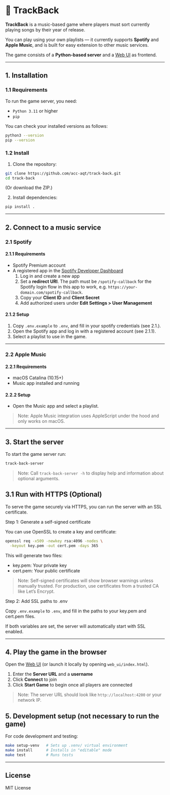 # 🎵 TrackBack

**TrackBack** is a music-based game where players must sort currently playing songs by their year of release.

You can play using your own playlists — it currently supports **Spotify** and **Apple Music**, and is built for easy extension to other music services.

The game consists of a **Python-based server** and a [Web UI](https://acc-aqt.github.io/track-back/web_ui/index.html) as frontend.

---

## 1. Installation

### 1.1 Requirements

To run the game server, you need:

- `Python 3.11` or higher
- `pip`

You can check your installed versions as follows:

```bash
python3 --version
pip --version
```

### 1.2 Install

1. Clone the repository:

```bash
git clone https://github.com/acc-aqt/track-back.git
cd track-back
```

(Or download the ZIP.)

2. Install dependencies:

```bash
pip install .
```

---

## 2. Connect to a music service

### 2.1 Spotify

#### 2.1.1 Requirements
- Spotify Premium account
- A registered app in the [Spotify Developer Dashboard](https://developer.spotify.com/dashboard/)
   1. Log in and create a new app
   2. Set a **redirect URI**. The path must be `/spotify-callback` for the Spotify login flow in this app to work, e.g. `https://your-domain.com/spotify-callback`.
   3. Copy your **Client ID** and **Client Secret**
   4. Add authorized users under **Edit Settings > User Management**

#### 2.1.2 Setup

1. Copy `.env.example` to `.env`, and fill in your spotify credentials (see 2.1.).
2. Open the Spotify app and log in with a registered account (see 2.1.1).
3. Select a playlist to use in the game.

---

### 2.2 Apple Music

#### 2.2.1 Requirements
- macOS Catalina (10.15+)
- Music app installed and running

#### 2.2.2 Setup

- Open the Music app and select a playlist.

> Note: Apple Music integration uses AppleScript under the hood and only works on macOS.

---

## 3. Start the server

To start the game server run:

```bash
track-back-server
```

> Note: Call `track-back-server -h` to display help and information about optional arguments.

## 3.1 Run with HTTPS (Optional)

To serve the game securely via HTTPS, you can run the server with an SSL certificate.

Step 1: Generate a self-signed certificate

You can use OpenSSL to create a key and certificate:

```bash
openssl req -x509 -newkey rsa:4096 -nodes \
  -keyout key.pem -out cert.pem -days 365
```

This will generate two files:
- key.pem: Your private key
- cert.pem: Your public certificate

> Note: Self-signed certificates will show browser warnings unless manually trusted. For production, use certificates from a trusted CA like Let’s Encrypt.

Step 2: Add SSL paths to .env

Copy `.env.example` to `.env`, and fill in the paths to your key.pem and cert.pem files.

If both variables are set, the server will automatically start with SSL enabled.

---

## 4. Play the game in the browser

Open the [Web UI](https://acc-aqt.github.io/track-back/web_ui/index.html) (or launch it locally by opening `web_ui/index.html`).

1. Enter the **Server URL** and a **username**
2. Click **Connect** to join
3. Click **Start Game** to begin once all players are connected

> Note: The server URL should look like `http://localhost:4200` or your network IP.

## 5. Development setup (not necessary to run the game)

For code development and testing:

```bash
make setup-venv   # Sets up .venv/ virtual environment
make install      # Installs in "editable" mode
make test         # Runs tests
```

---

## License

MIT License

